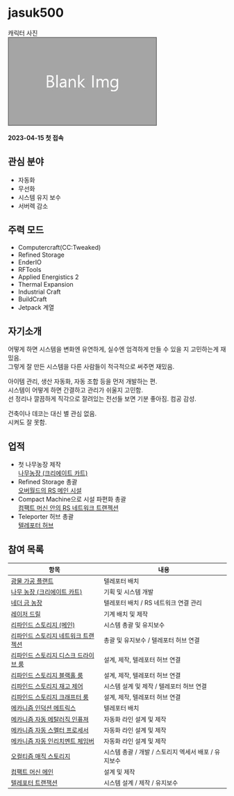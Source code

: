 # jasuk500

캐릭터 사진  
![캐릭터](../../asset/blank_img.jpg)

**2023-04-15 첫 접속**
## 관심 분야

- 자동화
- 무선화
- 시스템 유지 보수
- 서버렉 감소

## 주력 모드

- Computercraft(CC:Tweaked)
- Refined Storage
- EnderIO
- RFTools
- Applied Energistics 2
- Thermal Expansion
- Industrial Craft
- BuildCraft
- Jetpack 계열

## 자기소개

어떻게 하면 시스템을 변화엔 유연하게, 실수엔 엄격하게 만들 수 있을 지 고민하는게 재밌음.  
그렇게 잘 만든 시스템을 다른 사람들이 적극적으로 써주면 재밌음.  

아이템 관리, 생산 자동화, 자동 조합 등을 먼저 개발하는 편.  
시스템이 어떻게 하면 간결하고 관리가 쉬울지 고민함.  
선 정리나 깔끔하게 직각으로 잘려있는 전선들 보면 기분 좋아짐. 컴공 감성.  

건축이나 데코는 대신 별 관심 없음.  
시켜도 잘 못함.

## 업적

- 첫 나무농장 제작  
[나무농장 (크리에이트 카트)](../systems/tree_farm_create_cart.md)
- Refined Storage 총괄  
[오버월드의 RS 메인 시설](../systems/rs_main.md)
- Compact Machine으로 시설 파편화 총괄  
[컴팩트 머신 안의 RS 네트워크 트랜젝션](../systems/rs_network_tranjection.md)
- Teleporter 허브 총괄  
[텔레포터 허브](../systems/teleporter_hub.md)

## 참여 목록

<!-- tag_target_open:reverse_link_list:member_contribute -->
|항목|내용|
|--|--|
|[광물 가공 플랜트](../systems/mk_ore_processing_plant.md)|텔레포터 배치|
|[나무 농장 (크리에이트 카트)](../systems/tree_farm_create_cart.md)|기획 및 시스템 개발|
|[네더 금 농장](../systems/nether_gold_farm.md)|텔레포터 배치 / RS 네트워크 연결 관리|
|[레이저 드릴](../systems/laser_drill.md)|기계 배치 및 제작|
|[리파인드 스토리지 (메인)](../systems/rs_main.md)|시스템 총괄 및 유지보수|
|[리파인드 스토리지 네트워크 트랜젝션](../systems/rs_network_tranjection.md)|총괄 및 유지보수 / 텔레포터 허브 연결|
|[리파인드 스토리지 디스크 드라이브 룸](../systems/rs_disk_drives.md)|설계, 제작, 텔레포터 허브 연결|
|[리파인드 스토리지 블랙홀 룸](../systems/rs_black_hole.md)|설계, 제작, 텔레포터 허브 연결|
|[리파인드 스토리지 재고 제어](../systems/rs_stock_control.md)|시스템 설계 및 제작 / 텔레포터 허브 연결|
|[리파인드 스토리지 크래프터 룸](../systems/rs_crafters.md)|설계, 제작, 텔레포터 허브 연결|
|[메카니즘 인덕션 메트릭스](../systems/mk_induction_matrix.md)|텔레포터 배치|
|[메카니즘 자동 메탈러직 인퓨져](../systems/mk_auto_metallurgic_infuser.md)|자동화 라인 설계 및 제작|
|[메카니즘 자동 스멜터 프로세서](../systems/mk_auto_smeltery.md)|자동화 라인 설계 및 제작|
|[메카니즘 자동 인리치멘트 체임버](../systems/mk_auto_enrichment_chamber.md)|자동화 라인 설계 및 제작|
|[오컬티즘 매직 스토리지](../systems/occultism_magic_storage.md)|시스템 총괄 / 개발 / 스토리지 엑세서 배포 / 유지보수|
|[컴팩트 머신 메인](../systems/cm_compactmachine_main.md)|설계 및 제작|
|[텔레포터 트랜잭션](../systems/teleporter_hub.md)|시스템 설계 / 제작 / 유지보수|
<!-- tag_close -->


<!-- tag_target_open:frame:test1 -->
<!-- tag_close -->